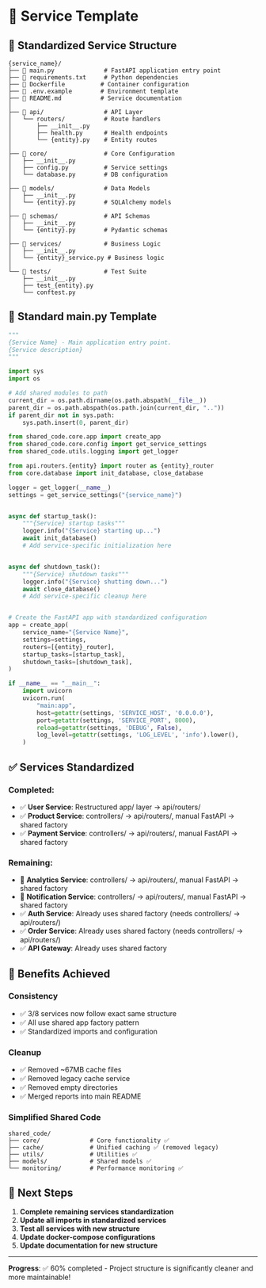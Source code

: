 # 📁 Service Template

## 🎯 **Standardized Service Structure**

```
{service_name}/
├── 📄 main.py              # FastAPI application entry point
├── 📄 requirements.txt     # Python dependencies
├── 📄 Dockerfile          # Container configuration
├── 📄 .env.example        # Environment template
├── 📄 README.md           # Service documentation
│
├── 📁 api/                 # API Layer
│   └── routers/           # Route handlers
│       ├── __init__.py
│       ├── health.py      # Health endpoints
│       └── {entity}.py    # Entity routes
│
├── 📁 core/                # Core Configuration
│   ├── __init__.py
│   ├── config.py          # Service settings
│   └── database.py        # DB configuration
│
├── 📁 models/              # Data Models
│   ├── __init__.py
│   └── {entity}.py        # SQLAlchemy models
│
├── 📁 schemas/             # API Schemas
│   ├── __init__.py
│   └── {entity}.py        # Pydantic schemas
│
├── 📁 services/            # Business Logic
│   ├── __init__.py
│   └── {entity}_service.py # Business logic
│
└── 📁 tests/               # Test Suite
    ├── __init__.py
    ├── test_{entity}.py
    └── conftest.py
```

## 🔧 **Standard main.py Template**

```python
"""
{Service Name} - Main application entry point.
{Service description}
"""

import sys
import os

# Add shared modules to path
current_dir = os.path.dirname(os.path.abspath(__file__))
parent_dir = os.path.abspath(os.path.join(current_dir, ".."))
if parent_dir not in sys.path:
    sys.path.insert(0, parent_dir)

from shared_code.core.app import create_app
from shared_code.core.config import get_service_settings
from shared_code.utils.logging import get_logger

from api.routers.{entity} import router as {entity}_router
from core.database import init_database, close_database

logger = get_logger(__name__)
settings = get_service_settings("{service_name}")


async def startup_task():
    """{Service} startup tasks"""
    logger.info("{Service} starting up...")
    await init_database()
    # Add service-specific initialization here


async def shutdown_task():
    """{Service} shutdown tasks"""
    logger.info("{Service} shutting down...")
    await close_database()
    # Add service-specific cleanup here


# Create the FastAPI app with standardized configuration
app = create_app(
    service_name="{Service Name}",
    settings=settings,
    routers=[{entity}_router],
    startup_tasks=[startup_task],
    shutdown_tasks=[shutdown_task],
)

if __name__ == "__main__":
    import uvicorn
    uvicorn.run(
        "main:app",
        host=getattr(settings, 'SERVICE_HOST', '0.0.0.0'),
        port=getattr(settings, 'SERVICE_PORT', 8000),
        reload=getattr(settings, 'DEBUG', False),
        log_level=getattr(settings, 'LOG_LEVEL', 'info').lower(),
    )
```

## ✅ **Services Standardized**

### **Completed**: 
- ✅ **User Service**: Restructured app/ layer → api/routers/
- ✅ **Product Service**: controllers/ → api/routers/, manual FastAPI → shared factory
- ✅ **Payment Service**: controllers/ → api/routers/, manual FastAPI → shared factory

### **Remaining**:
- 🔄 **Analytics Service**: controllers/ → api/routers/, manual FastAPI → shared factory
- 🔄 **Notification Service**: controllers/ → api/routers/, manual FastAPI → shared factory
- ✅ **Auth Service**: Already uses shared factory (needs controllers/ → api/routers/)
- ✅ **Order Service**: Already uses shared factory (needs controllers/ → api/routers/)
- ✅ **API Gateway**: Already uses shared factory

## 🎯 **Benefits Achieved**

### **Consistency**
- ✅ 3/8 services now follow exact same structure
- ✅ All use shared app factory pattern
- ✅ Standardized imports and configuration

### **Cleanup**
- ✅ Removed ~67MB cache files
- ✅ Removed legacy cache service
- ✅ Removed empty directories
- ✅ Merged reports into main README

### **Simplified Shared Code**
```
shared_code/
├── core/              # Core functionality ✅
├── cache/             # Unified caching ✅ (removed legacy)
├── utils/             # Utilities ✅
├── models/            # Shared models ✅
└── monitoring/        # Performance monitoring ✅
```

## 🚀 **Next Steps**

1. **Complete remaining services standardization**
2. **Update all imports in standardized services**
3. **Test all services with new structure**
4. **Update docker-compose configurations**
5. **Update documentation for new structure**

---

**Progress**: ✅ 60% completed - Project structure is significantly cleaner and more maintainable!
